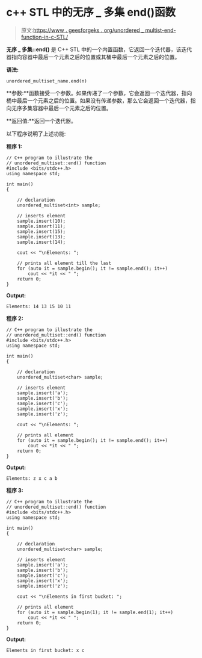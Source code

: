 # c++ STL 中的无序 _ 多集 end()函数

> 原文:[https://www . geesforgeks . org/unordered _ multist-end-function-in-c-STL/](https://www.geeksforgeeks.org/unordered_multiset-end-function-in-c-stl/)

**无序 _ 多集::end()** 是 C++ STL 中的一个内置函数，它返回一个迭代器，该迭代器指向容器中最后一个元素之后的位置或其桶中最后一个元素之后的位置。

**语法:**

```
unordered_multiset_name.end(n)
```

**参数:**函数接受一个参数。如果传递了一个参数，它会返回一个迭代器，指向桶中最后一个元素之后的位置。如果没有传递参数，那么它会返回一个迭代器，指向无序多集容器中最后一个元素之后的位置。

**返回值:**返回一个迭代器。

以下程序说明了上述功能:

**程序 1:**

```
// C++ program to illustrate the
// unordered_multiset::end() function
#include <bits/stdc++.h>
using namespace std;

int main()
{

    // declaration
    unordered_multiset<int> sample;

    // inserts element
    sample.insert(10);
    sample.insert(11);
    sample.insert(15);
    sample.insert(13);
    sample.insert(14);

    cout << "\nElements: ";

    // prints all element till the last
    for (auto it = sample.begin(); it != sample.end(); it++)
        cout << *it << " ";
    return 0;
}
```

**Output:**

```
Elements: 14 13 15 10 11

```

**程序 2:**

```
// C++ program to illustrate the
// unordered_multiset::end() function
#include <bits/stdc++.h>
using namespace std;

int main()
{

    // declaration
    unordered_multiset<char> sample;

    // inserts element
    sample.insert('a');
    sample.insert('b');
    sample.insert('c');
    sample.insert('x');
    sample.insert('z');

    cout << "\nElements: ";

    // prints all element
    for (auto it = sample.begin(); it != sample.end(); it++)
        cout << *it << " ";
    return 0;
}
```

**Output:**

```
Elements: z x c a b

```

**程序 3:**

```
// C++ program to illustrate the
// unordered_multiset::end() function
#include <bits/stdc++.h>
using namespace std;

int main()
{

    // declaration
    unordered_multiset<char> sample;

    // inserts element
    sample.insert('a');
    sample.insert('b');
    sample.insert('c');
    sample.insert('x');
    sample.insert('z');

    cout << "\nElements in first bucket: ";

    // prints all element
    for (auto it = sample.begin(1); it != sample.end(1); it++)
        cout << *it << " ";
    return 0;
}
```

**Output:**

```
Elements in first bucket: x c

```